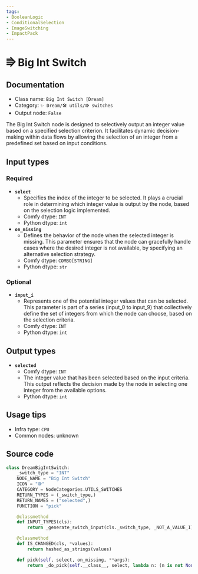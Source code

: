 ```yaml
---
tags:
- BooleanLogic
- ConditionalSelection
- ImageSwitching
- ImpactPack
---
```


# ⭆ Big Int Switch
## Documentation
- Class name: `Big Int Switch [Dream]`
- Category: `✨ Dream/🛠 utils/⭆ switches`
- Output node: `False`

The Big Int Switch node is designed to selectively output an integer value based on a specified selection criterion. It facilitates dynamic decision-making within data flows by allowing the selection of an integer from a predefined set based on input conditions.
## Input types
### Required
- **`select`**
    - Specifies the index of the integer to be selected. It plays a crucial role in determining which integer value is output by the node, based on the selection logic implemented.
    - Comfy dtype: `INT`
    - Python dtype: `int`
- **`on_missing`**
    - Defines the behavior of the node when the selected integer is missing. This parameter ensures that the node can gracefully handle cases where the desired integer is not available, by specifying an alternative selection strategy.
    - Comfy dtype: `COMBO[STRING]`
    - Python dtype: `str`
### Optional
- **`input_i`**
    - Represents one of the potential integer values that can be selected. This parameter is part of a series (input_0 to input_9) that collectively define the set of integers from which the node can choose, based on the selection criteria.
    - Comfy dtype: `INT`
    - Python dtype: `int`
## Output types
- **`selected`**
    - Comfy dtype: `INT`
    - The integer value that has been selected based on the input criteria. This output reflects the decision made by the node in selecting one integer from the available options.
    - Python dtype: `int`
## Usage tips
- Infra type: `CPU`
- Common nodes: unknown


## Source code
```python
class DreamBigIntSwitch:
    _switch_type = "INT"
    NODE_NAME = "Big Int Switch"
    ICON = "⭆"
    CATEGORY = NodeCategories.UTILS_SWITCHES
    RETURN_TYPES = (_switch_type,)
    RETURN_NAMES = ("selected",)
    FUNCTION = "pick"

    @classmethod
    def INPUT_TYPES(cls):
        return _generate_switch_input(cls._switch_type, _NOT_A_VALUE_I)

    @classmethod
    def IS_CHANGED(cls, *values):
        return hashed_as_strings(values)

    def pick(self, select, on_missing, **args):
        return _do_pick(self.__class__, select, lambda n: (n is not None) and (n != _NOT_A_VALUE_I), on_missing, **args)

```
